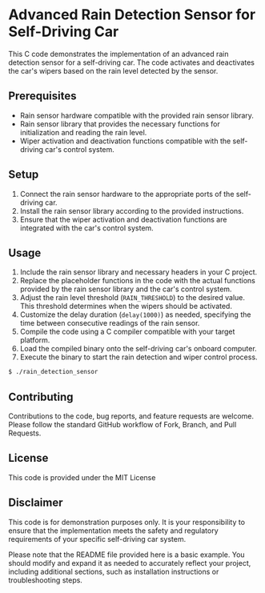 # Advanced Rain Detection Sensor for Self-Driving Car

This C code demonstrates the implementation of an advanced rain detection sensor for a self-driving car. The code activates and deactivates the car's wipers based on the rain level detected by the sensor.

## Prerequisites

- Rain sensor hardware compatible with the provided rain sensor library.
- Rain sensor library that provides the necessary functions for initialization and reading the rain level.
- Wiper activation and deactivation functions compatible with the self-driving car's control system.

## Setup

1. Connect the rain sensor hardware to the appropriate ports of the self-driving car.
2. Install the rain sensor library according to the provided instructions.
3. Ensure that the wiper activation and deactivation functions are integrated with the car's control system.

## Usage

1. Include the rain sensor library and necessary headers in your C project.
2. Replace the placeholder functions in the code with the actual functions provided by the rain sensor library and the car's control system.
3. Adjust the rain level threshold (`RAIN_THRESHOLD`) to the desired value. This threshold determines when the wipers should be activated.
4. Customize the delay duration (`delay(1000)`) as needed, specifying the time between consecutive readings of the rain sensor.
5. Compile the code using a C compiler compatible with your target platform.
6. Load the compiled binary onto the self-driving car's onboard computer.
7. Execute the binary to start the rain detection and wiper control process.

```bash
$ ./rain_detection_sensor
```

## Contributing

Contributions to the code, bug reports, and feature requests are welcome. Please follow the standard GitHub workflow of Fork, Branch, and Pull Requests.

## License

This code is provided under the MIT License

## Disclaimer

This code is for demonstration purposes only. It is your responsibility to ensure that the implementation meets the safety and regulatory requirements of your specific self-driving car system.

Please note that the README file provided here is a basic example. You should modify and expand it as needed to accurately reflect your project, including additional sections, such as installation instructions or troubleshooting steps.
